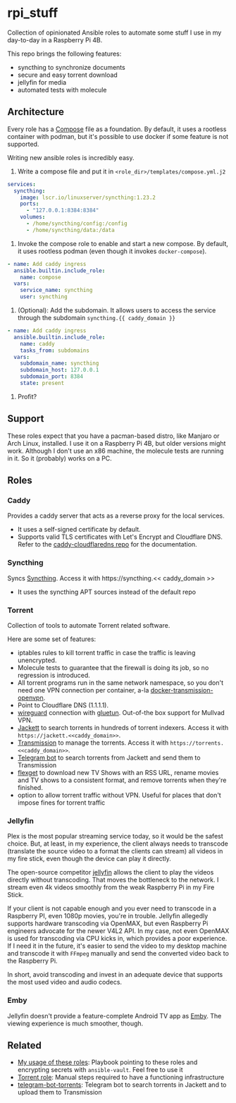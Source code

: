 # rpi_stuff

<!-- ![Github CI](https://github.com/gjhenrique/rpi_stuff/actions/workflows/local-test.yml/badge.svg) -->

Collection of opinionated Ansible roles to automate some stuff I use in my day-to-day in a Raspberry Pi 4B.

This repo brings the following features:
- syncthing to synchronize documents
- secure and easy torrent download
- jellyfin for media
- automated tests with molecule

## Architecture

Every role has a [Compose](https://github.com/compose-spec/compose-spec/) file as a foundation.
By default, it uses a rootless container with podman, but it's possible to use docker if some feature is not supported.

Writing new ansible roles is incredibly easy.

1. Write a compose file and put it in `<role_dir>/templates/compose.yml.j2`

``` yaml
services:
  syncthing:
    image: lscr.io/linuxserver/syncthing:1.23.2
    ports:
      - "127.0.0.1:8384:8384"
    volumes:
      - /home/syncthing/config:/config
      - /home/syncthing/data:/data
```

1. Invoke the compose role to enable and start a new compose. By default, it uses rootless podman (even though it invokes `docker-compose`).
``` yaml
- name: Add caddy ingress
  ansible.builtin.include_role:
    name: compose
  vars:
    service_name: syncthing
    user: syncthing
```

1. (Optional): Add the subdomain. It allows users to access the service through the subdomain `syncthing.{{ caddy_domain }}`

``` yaml
- name: Add caddy ingress
  ansible.builtin.include_role:
    name: caddy
    tasks_from: subdomains
  vars:
    subdomain_name: syncthing
    subdomain_host: 127.0.0.1
    subdomain_port: 8384
    state: present
```

1. Profit?

## Support
These roles expect that you have a pacman-based distro, like Manjaro or Arch Linux, installed.
I use it on a Raspberry Pi 4B, but older versions might work.
Although I don't use an x86 machine, the molecule tests are running in it. So it (probably) works on a PC.

## Roles

### Caddy
Provides a caddy server that acts as a reverse proxy for the local services.

- It uses a self-signed certificate by default.
- Supports valid TLS certificates with Let's Encrypt and Cloudflare DNS.
Refer to the [caddy-cloudflaredns repo](https://github.com/SlothCroissant/caddy-cloudflaredns) for the documentation.

### Syncthing
Syncs [Syncthing](https://syncthing.net). Access it with https://syncthing.<< caddy_domain >>

- It uses the syncthing APT sources instead of the default repo

### Torrent
Collection of tools to automate Torrent related software.

Here are some set of features:
- iptables rules to kill torrent traffic in case the traffic is leaving unencrypted.
- Molecule tests to guarantee that the firewall is doing its job, so no regression is introduced.
- All torrent programs run in the same network namespace, so you don't need one VPN connection per container, a-la [docker-transmission-openvpn](https://github.com/haugene/docker-transmission-openvpn).
- Point to Cloudflare DNS (1.1.1.1).
- [wireguard](https://wireguard.com) connection with [gluetun](https://github.com/qdm12/gluetun). Out-of-the box support for Mullvad VPN.
- [Jackett](https://github.com/Jackett/Jackett) to search torrents in hundreds of torrent indexers. Access it with `https://jackett.<<caddy_domain>>`.
- [Transmission](https://transmissionbt.com/) to manage the torrents. Access it with `https://torrents.<<caddy_domain>>`.
- [Telegram bot](https://github.com/gjhenrique/telegram-bot-torrents/) to search torrents from Jackett and send them to Transmission
- [flexget](https://flexget.com/) to download new TV Shows with an RSS URL, rename movies and TV shows to a consistent format, and remove torrents when they're finished.
- option to allow torrent traffic without VPN. Useful for places that don't impose fines for torrent traffic

### Jellyfin
Plex is the most popular streaming service today, so it would be the safest choice.
But, at least, in my experience, the client always needs to transcode (translate the source video to a format the clients can stream) all videos in my fire stick, even though the device can play it directly.

The open-source competitor [jellyfin](https://jellyfin.org/) allows the client to play the videos directly without transcoding.
That moves the bottleneck to the network.
I stream even 4k videos smoothly from the weak Raspberry Pi in my Fire Stick.

If your client is not capable enough and you ever need to transcode in a Raspberry PI, even 1080p movies, you're in trouble.
Jellyfin allegedly supports hardware transcoding via OpenMAX, but even Raspberry Pi engineers advocate for the newer V4L2 API.
In my case, not even OpenMAX is used for transcoding via CPU kicks in, which provides a poor experience.
If I need it in the future, it's easier to send the video to my desktop machine and transcode it with `FFmpeg` manually and send the converted video back to the Raspberry Pi.

In short, avoid transcoding and invest in an adequate device that supports the most used video and audio codecs.


### Emby

Jellyfin doesn't provide a feature-complete Android TV app as [Emby](https://emby.media/). The viewing experience is much smoother, though.


## Related
- [My usage of these roles](./app): Playbook pointing to these roles and encrypting secrets with `ansible-vault`. Feel free to use it
- [Torrent role](./roles/torrent): Manual steps required to have a functioning infrastructure
- [telegram-bot-torrents](https://github.com/gjhenrique/telegram-bot-torrents): Telegram bot to search torrents in Jackett and to upload them to Transmission
